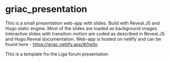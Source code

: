 # griac_presentation
This is a small presentation web-app with slides. Build with Reveal.JS and Hugo static engine. 
Most of the slides are loaded as background images.
Interactive slides with transition motion are coded as described in Reveal.JS and Hugo.Reveal documentation.
Web-app is hosted on netlify and can be found here - https://griac.netlify.app/#/hello

This is a template fro the Liga forum presentation